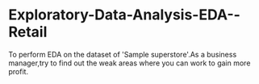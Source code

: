 # Exploratory-Data-Analysis-EDA--Retail
To perform EDA on the dataset of 'Sample superstore'.As a business manager,try to find out the weak areas where you can  work to gain more profit.
